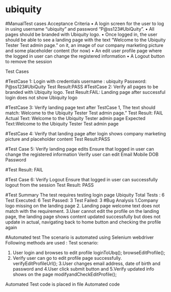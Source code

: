 # ubiquity

#ManualTest cases
Acceptance Criteria
• A login screen for the user to log in using username “ubiquity” and password “P@ss123#UbiQuity”.
• All pages should be branded with Ubiquity logo.
• Once logged in, the user should be able to see a landing page with the text “Welcome to the Ubiquity
Tester Test admin page.” on it, an image of our company marketing picture and some placeholder
content (for now)
• An edit user profile page where the logged in user can change the registered information
• A Logout button to remove the session

Test Cases

#TestCase 1: Login with credentials username : ubiquity Password: P@ss123#UbiQuity 
Test Result:PASS
#TestCase 2:  Verify all pages to be branded with Ubiquity logo.
Test Result:FAIL: Landing page after successful login does not show Ubiquity logo

#TestCase 3: Verify landing page text after TestCase 1,
             The text should match: Welcome to the Ubiquity
Tester Test admin page.”
Test Result: FAIL 
 Actual Text:  Welcome to the Ubiquity Tester admin page
 Expected Text:Welcome to the Ubiquity Tester Test admin page
 
 #TestCase 4: Verify that landing page after login shows company marketing picture and placeholder content
 Test Result:PASS
 
#Test Case 5: Verify landing page edits
 Ensure that logged in user can change the registered information
 Verify user can edit 
 Email
 Mobile
 DOB
 Password
 
 #Test Result: FAIL
 
 #Test Case 6: Verify Logout
 Ensure that logged in user can successfully logout from the session
 Test Result: PASS
 
 #Test Summary
 The test requires testing login page Ubiquity
 Total Tests : 6
 Test Executed: 6
 Test Passed: 3
 Test Failed: 3
 #Bug Analysis
 1.Company logo missing on the landing page
 2. Landing page welcome text does not match with the requirement.
 3.User cannot edit the profile on the landing page, the landing page shows content updated successfully but does not update in actual, navigating back to home button and checking the profile again
 
 #Automated test
 The scenario is automated using Selenium webdriver
 Following methods are used :
 Test scenario:
1. User login and browses to edit profile
 loginToUbq();
 browseEditProfile();
 2. Verify user can go to edit profile page successfully.
 verifyEditProfileUrl();
 3.User changes email address, date of birth and password and 4.User click submit button and 5.Verify updated info shows on the page
 modifyandCheckEditProfile();
 
 Automated Test code is placed in file Automated code
 
 
 
 
 
